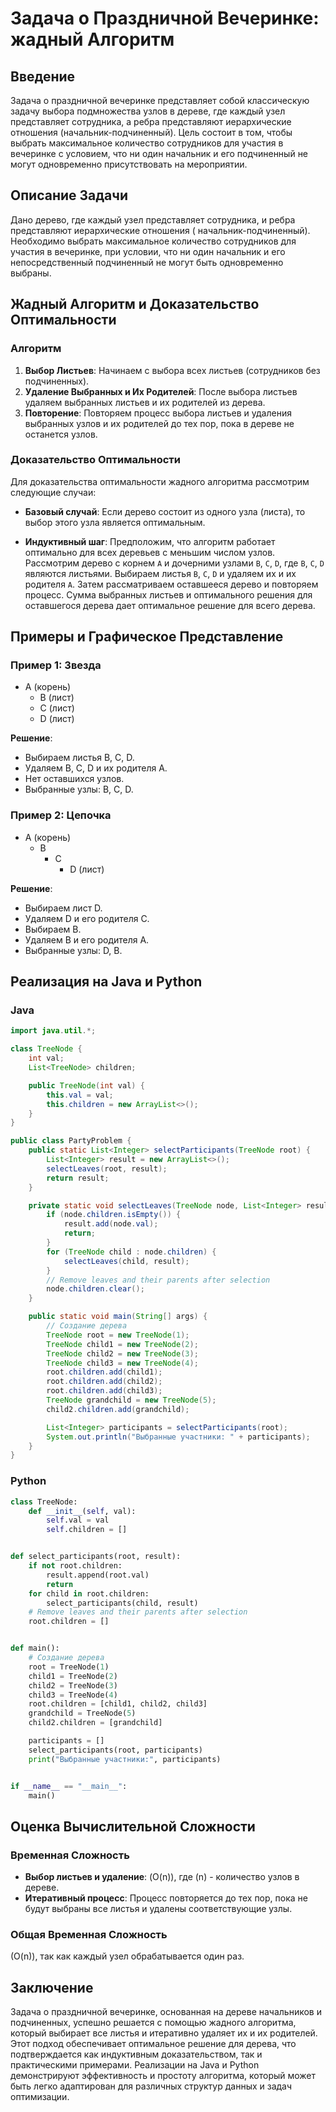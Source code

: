 # Задача о Праздничной Вечеринке: жадный Алгоритм

## Введение

Задача о праздничной вечеринке представляет собой классическую задачу выбора подмножества узлов в дереве, где каждый
узел представляет сотрудника, а ребра представляют иерархические отношения (начальник-подчиненный). Цель состоит в том,
чтобы выбрать максимальное количество сотрудников для участия в вечеринке с условием, что ни один начальник и его
подчиненный не могут одновременно присутствовать на мероприятии.

## Описание Задачи

Дано дерево, где каждый узел представляет сотрудника, и ребра представляют иерархические отношения (
начальник-подчиненный). Необходимо выбрать максимальное количество сотрудников для участия в вечеринке, при условии, что
ни один начальник и его непосредственный подчиненный не могут быть одновременно выбраны.

## Жадный Алгоритм и Доказательство Оптимальности

### Алгоритм

1. **Выбор Листьев**: Начинаем с выбора всех листьев (сотрудников без подчиненных).
2. **Удаление Выбранных и Их Родителей**: После выбора листьев удаляем выбранных листьев и их родителей из дерева.
3. **Повторение**: Повторяем процесс выбора листьев и удаления выбранных узлов и их родителей до тех пор, пока в дереве
   не останется узлов.

### Доказательство Оптимальности

Для доказательства оптимальности жадного алгоритма рассмотрим следующие случаи:

- **Базовый случай**: Если дерево состоит из одного узла (листа), то выбор этого узла является оптимальным.

- **Индуктивный шаг**: Предположим, что алгоритм работает оптимально для всех деревьев с меньшим числом узлов.
  Рассмотрим дерево с корнем `A` и дочерними узлами `B`, `C`, `D`, где `B`, `C`, `D` являются листьями. Выбираем
  листья `B`, `C`, `D` и удаляем их и их родителя `A`. Затем рассматриваем оставшееся дерево и повторяем процесс. Сумма
  выбранных листьев и оптимального решения для оставшегося дерева дает оптимальное решение для всего дерева.

## Примеры и Графическое Представление

### Пример 1: Звезда

- A (корень)
    - B (лист)
    - C (лист)
    - D (лист)

**Решение**:

- Выбираем листья B, C, D.
- Удаляем B, C, D и их родителя A.
- Нет оставшихся узлов.
- Выбранные узлы: B, C, D.

### Пример 2: Цепочка

- A (корень)
    - B
        - C
            - D (лист)

**Решение**:

- Выбираем лист D.
- Удаляем D и его родителя C.
- Выбираем B.
- Удаляем B и его родителя A.
- Выбранные узлы: D, B.

## Реализация на Java и Python

### Java

```java
import java.util.*;

class TreeNode {
    int val;
    List<TreeNode> children;

    public TreeNode(int val) {
        this.val = val;
        this.children = new ArrayList<>();
    }
}

public class PartyProblem {
    public static List<Integer> selectParticipants(TreeNode root) {
        List<Integer> result = new ArrayList<>();
        selectLeaves(root, result);
        return result;
    }

    private static void selectLeaves(TreeNode node, List<Integer> result) {
        if (node.children.isEmpty()) {
            result.add(node.val);
            return;
        }
        for (TreeNode child : node.children) {
            selectLeaves(child, result);
        }
        // Remove leaves and their parents after selection
        node.children.clear();
    }

    public static void main(String[] args) {
        // Создание дерева
        TreeNode root = new TreeNode(1);
        TreeNode child1 = new TreeNode(2);
        TreeNode child2 = new TreeNode(3);
        TreeNode child3 = new TreeNode(4);
        root.children.add(child1);
        root.children.add(child2);
        root.children.add(child3);
        TreeNode grandchild = new TreeNode(5);
        child2.children.add(grandchild);

        List<Integer> participants = selectParticipants(root);
        System.out.println("Выбранные участники: " + participants);
    }
}
```

### Python

```python
class TreeNode:
    def __init__(self, val):
        self.val = val
        self.children = []


def select_participants(root, result):
    if not root.children:
        result.append(root.val)
        return
    for child in root.children:
        select_participants(child, result)
    # Remove leaves and their parents after selection
    root.children = []


def main():
    # Создание дерева
    root = TreeNode(1)
    child1 = TreeNode(2)
    child2 = TreeNode(3)
    child3 = TreeNode(4)
    root.children = [child1, child2, child3]
    grandchild = TreeNode(5)
    child2.children = [grandchild]

    participants = []
    select_participants(root, participants)
    print("Выбранные участники:", participants)


if __name__ == "__main__":
    main()
```

## Оценка Вычислительной Сложности

### Временная Сложность

- **Выбор листьев и удаление**: \(O(n)\), где \(n\) - количество узлов в дереве.
- **Итеративный процесс**: Процесс повторяется до тех пор, пока не будут выбраны все листья и удалены соответствующие
  узлы.

### Общая Временная Сложность

\(O(n)\), так как каждый узел обрабатывается один раз.

## Заключение

Задача о праздничной вечеринке, основанная на дереве начальников и подчиненных, успешно решается с помощью жадного
алгоритма, который выбирает все листья и итеративно удаляет их и их родителей. Этот подход обеспечивает оптимальное
решение для дерева, что подтверждается как индуктивным доказательством, так и практическими примерами. Реализации на
Java и Python демонстрируют эффективность и простоту алгоритма, который может быть легко адаптирован для различных
структур данных и задач оптимизации.